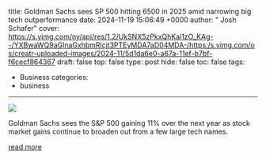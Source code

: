 title: Goldman Sachs sees SP 500 hitting 6500 in 2025 amid narrowing big tech outperformance
date: 2024-11-19 15:06:49 +0000
author: " Josh Schafer"
cover: https://s.yimg.com/ny/api/res/1.2/UkSNX5zPkxQhKai1zO_KAg--/YXBwaWQ9aGlnaGxhbmRlcjt3PTEyMDA7aD04MDA-/https:/s.yimg.com/os/creatr-uploaded-images/2024-11/5d1da6e0-a67a-11ef-b7bf-f6cecf864367
draft: false
top: false
type: post
hide: false
toc: false
tags:
  - Business
categories:
  - business
---

![](https://s.yimg.com/ny/api/res/1.2/UkSNX5zPkxQhKai1zO_KAg--/YXBwaWQ9aGlnaGxhbmRlcjt3PTEyMDA7aD04MDA-/https:/s.yimg.com/os/creatr-uploaded-images/2024-11/5d1da6e0-a67a-11ef-b7bf-f6cecf864367)

Goldman Sachs sees the S&P 500 gaining 11% over the next year as stock market gains continue to broaden out from a few large tech names.

[read more](https://finance.yahoo.com/news/goldman-sachs-sees-sp-500-hitting-6500-in-2025-amid-narrowing-big-tech-outperformance-150649739.html)

